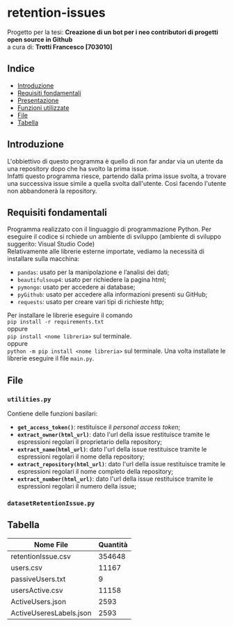 # retention-issues
Progetto per la tesi: **Creazione di un bot per i neo contributori di progetti open source in Github**  
a cura di: **Trotti Francesco [703010]**  

## Indice
 - [Introduzione](#Introduzione)
 - [Requisiti fondamentali](#Requisiti-fondamentali)
 - [Presentazione](#Presentazione)
 - [Funzioni utilizzate](#Funzioni-utilizzate)
 - [File](#File)
 - [Tabella](#Tabella)
 
## Introduzione
L'obbiettivo di questo programma è quello di non far andar via un utente da una repository dopo che ha svolto la prima issue.  
Infatti questo programma riesce, partendo dalla prima issue svolta, a trovare una successiva issue simile a quella svolta dall'utente. Così facendo l'utente non abbandonerà la repository.  
 
## Requisiti fondamentali
Programma realizzato con il linguaggio di programmazione Python. Per eseguire il codice si rchiede un ambiente di sviluppo (ambiente di sviluppo suggerito: Visual Studio Code)  
Relativamente alle librerie esterne importate, vediamo la necessità di installare sulla macchina:
* `pandas`: usato per la manipolazione e l’analisi dei dati;
* `beautifulsoup4`: usato per richiedere la pagina html;
* `pymongo`: usato per accedere ai database;
* `pyGithub`: usato per accedere alla informazioni presenti su GitHub;
* `requests`: usato per creare vari tipi di richieste http;   

Per installare le librerie eseguire il comando  
`pip install -r requirements.txt`  
oppure  
`pip install <nome libreria>` sul terminale.  
oppure  
`python -m pip install <nome libreria>` sul terminale. 
Una volta installate le librerie eseguire il file `main.py`.
 
## File
### **`utilities.py`**   
  Contiene delle funzioni basilari:  
   * **`get_access_token()`**: restituisce il *personal access token*;
   * **`extract_owner(html_url)`**: dato l'url della issue restituisce tramite le espressioni regolari il proprietario della repository;
   * **`extract_name(html_url)`**: dato l'url della issue restituisce tramite le espressioni regolari il nome della repository;
   * **`extract_repository(html_url)`**: dato l'url della issue restituisce tramite le espressioni regolari il nome completo della repository;
   * **`extract_number(html_url)`**: dato l'url della issue restituisce tramite le espressioni regolari il numero della issue;  
### **`datasetRetentionIssue.py`**  
  

## Tabella
| **Nome File** | **Quantità** |
|-----------|---------|
| retentionIssue.csv | 354648 |  
| users.csv | 11167 |
| passiveUsers.txt | 9 |
| usersActive.csv | 11158 |
| ActiveUsers.json|  2593  | 
| ActiveUseresLabels.json |  2593  | 

